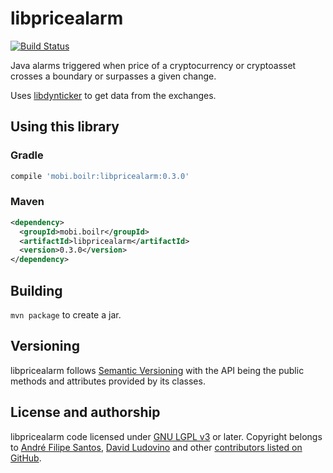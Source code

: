 # libpricealarm

[![Build Status](http://ci.boilr.mobi/job/libpricealarm/badge/icon)](http://ci.boilr.mobi/job/libpricealarm/)

Java alarms triggered when price of a cryptocurrency or cryptoasset crosses a boundary or surpasses a given change.

Uses [libdynticker](https://github.com/drpout/libdynticker) to get data from the exchanges.

## Using this library

### Gradle
```groovy
compile 'mobi.boilr:libpricealarm:0.3.0'
```

### Maven
```xml
<dependency>
  <groupId>mobi.boilr</groupId>
  <artifactId>libpricealarm</artifactId>
  <version>0.3.0</version>
</dependency>
```

## Building
`mvn package` to create a jar.

## Versioning
libpricealarm follows [Semantic Versioning](http://semver.org) with the API being the public methods and attributes provided by its classes.

## License and authorship
libpricealarm code licensed under [GNU LGPL v3](/LICENSE) or later. Copyright belongs to [André Filipe Santos](https://github.com/andrefbsantos), [David Ludovino](https://github.com/dllud) and other [contributors listed on GitHub](https://github.com/drpout/libpricealarm/graphs/contributors).
